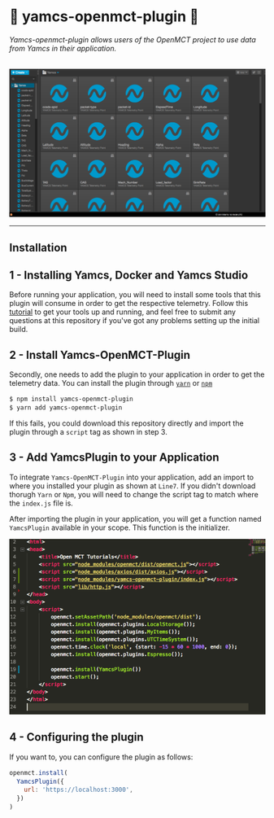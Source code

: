 # :rocket: yamcs-openmct-plugin :rocket:

######  Yamcs-openmct-plugin allows users of the OpenMCT project to use data from Yamcs in their application. 

![](yamcs_src.png)

---
## Installation


## 1 - Installing Yamcs, Docker and Yamcs Studio

Before running your application, you will need to install some tools that this plugin will consume in order to get the respective telemetry. Follow this [tutorial](http://www.yamcs.org/running/) to get your tools up and running, and feel free to submit any questions at this repository if you've got any problems setting up the initial build.

## 2 - Install Yamcs-OpenMCT-Plugin

Secondly, one needs to add the plugin to your application in order to get the telemetry data. You can install the plugin through [`yarn`](https://yarnpkg.com/lang/en/) or [`npm`](https://www.npmjs.com/)

```sh
$ npm install yamcs-openmct-plugin
$ yarn add yamcs-openmct-plugin
```

If this fails, you could download this repository directly and import the plugin through a `script` tag as shown in step 3. 

## 3 - Add YamcsPlugin to your Application

To integrate `Yamcs-OpenMCT-Plugin` into your application, add an import to where you installed your plugin as shown at `Line7`. If you didn't download thorugh `Yarn` or `Npm`, you will need to change the script tag to match where the `index.js` file is. 

After importing the plugin in your application, you will get a function named `YamcsPlugin` available in your scope. This function is the initializer.

![](index_src.png)

## 4 - Configuring the plugin

If you want to, you can configure the plugin as follows:

```js
openmct.install(
  YamcsPlugin({
    url: 'https://localhost:3000',
  })
)
```
